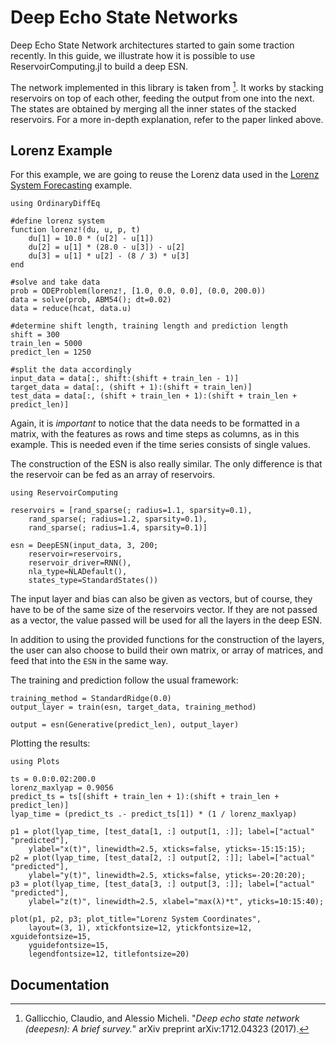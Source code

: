 # Deep Echo State Networks

Deep Echo State Network architectures started to gain some traction recently. In this guide, we illustrate how it is possible to use ReservoirComputing.jl to build a deep ESN.

The network implemented in this library is taken from [^1]. It works by stacking reservoirs on top of each other, feeding the output from one into the next. The states are obtained by merging all the inner states of the stacked reservoirs. For a more in-depth explanation, refer to the paper linked above. 

## Lorenz Example

For this example, we are going to reuse the Lorenz data used in the [Lorenz System Forecasting](@ref) example.

```@example deep_lorenz
using OrdinaryDiffEq

#define lorenz system
function lorenz!(du, u, p, t)
    du[1] = 10.0 * (u[2] - u[1])
    du[2] = u[1] * (28.0 - u[3]) - u[2]
    du[3] = u[1] * u[2] - (8 / 3) * u[3]
end

#solve and take data
prob = ODEProblem(lorenz!, [1.0, 0.0, 0.0], (0.0, 200.0))
data = solve(prob, ABM54(); dt=0.02)
data = reduce(hcat, data.u)

#determine shift length, training length and prediction length
shift = 300
train_len = 5000
predict_len = 1250

#split the data accordingly
input_data = data[:, shift:(shift + train_len - 1)]
target_data = data[:, (shift + 1):(shift + train_len)]
test_data = data[:, (shift + train_len + 1):(shift + train_len + predict_len)]
```

Again, it is *important* to notice that the data needs to be formatted in a matrix, with the features as rows and time steps as columns, as in this example. This is needed even if the time series consists of single values.

The construction of the ESN is also really similar. The only difference is that the reservoir can be fed as an array of reservoirs.

```@example deep_lorenz
using ReservoirComputing

reservoirs = [rand_sparse(; radius=1.1, sparsity=0.1),
    rand_sparse(; radius=1.2, sparsity=0.1),
    rand_sparse(; radius=1.4, sparsity=0.1)]

esn = DeepESN(input_data, 3, 200;
    reservoir=reservoirs,
    reservoir_driver=RNN(),
    nla_type=NLADefault(),
    states_type=StandardStates())
```

The input layer and bias can also be given as vectors, but of course, they have to be of the same size of the reservoirs vector. If they are not passed as a vector, the value passed will be used for all the layers in the deep ESN.

In addition to using the provided functions for the construction of the layers, the user can also choose to build their own matrix, or array of matrices, and feed that into the `ESN` in the same way.

The training and prediction follow the usual framework:

```@example deep_lorenz
training_method = StandardRidge(0.0)
output_layer = train(esn, target_data, training_method)

output = esn(Generative(predict_len), output_layer)
```

Plotting the results:

```@example deep_lorenz
using Plots

ts = 0.0:0.02:200.0
lorenz_maxlyap = 0.9056
predict_ts = ts[(shift + train_len + 1):(shift + train_len + predict_len)]
lyap_time = (predict_ts .- predict_ts[1]) * (1 / lorenz_maxlyap)

p1 = plot(lyap_time, [test_data[1, :] output[1, :]]; label=["actual" "predicted"],
    ylabel="x(t)", linewidth=2.5, xticks=false, yticks=-15:15:15);
p2 = plot(lyap_time, [test_data[2, :] output[2, :]]; label=["actual" "predicted"],
    ylabel="y(t)", linewidth=2.5, xticks=false, yticks=-20:20:20);
p3 = plot(lyap_time, [test_data[3, :] output[3, :]]; label=["actual" "predicted"],
    ylabel="z(t)", linewidth=2.5, xlabel="max(λ)*t", yticks=10:15:40);

plot(p1, p2, p3; plot_title="Lorenz System Coordinates",
    layout=(3, 1), xtickfontsize=12, ytickfontsize=12, xguidefontsize=15,
    yguidefontsize=15,
    legendfontsize=12, titlefontsize=20)
```

## Documentation

[^1]: Gallicchio, Claudio, and Alessio Micheli. "_Deep echo state network (deepesn): A brief survey._" arXiv preprint arXiv:1712.04323 (2017).
